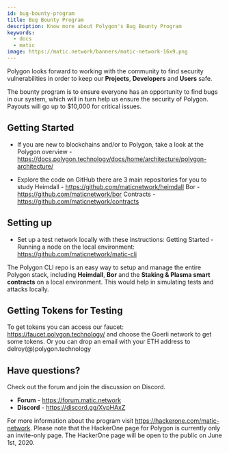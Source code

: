 ```yaml
---
id: bug-bounty-program
title: Bug Bounty Program
description: Know more about Polygon's Bug Bounty Program
keywords:
  - docs
  - matic
image: https://matic.network/banners/matic-network-16x9.png 
---
```


Polygon looks forward to working with the community to find security vulnerabilities in order to keep our **Projects**, **Developers** and **Users** safe.

The bounty program is to ensure everyone has an opportunity to find bugs in our system, which will in turn help us ensure the security of Polygon. Payouts will go up to $10,000 for critical issues.

## Getting Started
* If you are new to blockchains and/or to Polygon, take a look at the Polygon overview - https://docs.polygon.technology/docs/home/architecture/polygon-architecture/

* Explore the code on GitHub there are 3 main repositories for you to study
Heimdall - https://github.com/maticnetwork/heimdall
Bor - https://github.com/maticnetwork/bor
Contracts - https://github.com/maticnetwork/contracts 

## Setting up
* Set up a test network locally with these instructions: Getting Started - Running a node on the local environment: https://github.com/maticnetwork/matic-cli

The Polygon CLI repo is an easy way to setup and manage the entire Polygon stack, including **Heimdall**, **Bor** and the **Staking & Plasma smart contracts** on a local environment. This would help in simulating tests and attacks locally.


## Getting Tokens for Testing

To get tokens you can access our faucet: https://faucet.polygon.technology/ and choose the Goerli network to get some tokens. Or you can drop an email with your ETH address to delroy(@)polygon.technology

## Have questions?

Check out the forum and join the discussion on Discord.
* **Forum** - https://forum.matic.network
* **Discord** - https://discord.gg/XvpHAxZ

For more information about the program visit https://hackerone.com/matic-network. Please note that the HackerOne page for Polygon is currently only an invite-only page. The HackerOne page will be open to the public on June 1st, 2020.
